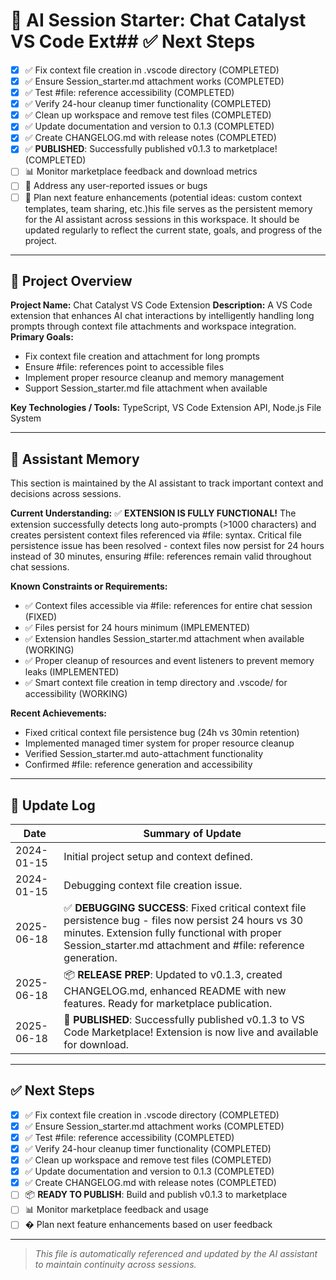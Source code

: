 # 🧠 AI Session Starter: Chat Catalyst VS Code Ext## ✅ Next Steps
- [x] ✅ Fix context file creation in .vscode directory (COMPLETED)
- [x] ✅ Ensure Session_starter.md attachment works (COMPLETED)
- [x] ✅ Test #file: reference accessibility (COMPLETED)
- [x] ✅ Verify 24-hour cleanup timer functionality (COMPLETED)
- [x] ✅ Clean up workspace and remove test files (COMPLETED)
- [x] ✅ Update documentation and version to 0.1.3 (COMPLETED)
- [x] ✅ Create CHANGELOG.md with release notes (COMPLETED)
- [x] ✅ **PUBLISHED**: Successfully published v0.1.3 to marketplace! (COMPLETED)
- [ ] 📊 Monitor marketplace feedback and download metrics
- [ ] 🐛 Address any user-reported issues or bugs
- [ ] 🚀 Plan next feature enhancements (potential ideas: custom context templates, team sharing, etc.)his file serves as the persistent memory for the AI assistant across sessions in this workspace. It should be updated regularly to reflect the current state, goals, and progress of the project.

---

## 📘 Project Overview
**Project Name:** Chat Catalyst VS Code Extension
**Description:** A VS Code extension that enhances AI chat interactions by intelligently handling long prompts through context file attachments and workspace integration.
**Primary Goals:**
- Fix context file creation and attachment for long prompts
- Ensure #file: references point to accessible files
- Implement proper resource cleanup and memory management
- Support Session_starter.md file attachment when available

**Key Technologies / Tools:** TypeScript, VS Code Extension API, Node.js File System

---

## 🧠 Assistant Memory
This section is maintained by the AI assistant to track important context and decisions across sessions.

**Current Understanding:** ✅ **EXTENSION IS FULLY FUNCTIONAL!** The extension successfully detects long auto-prompts (>1000 characters) and creates persistent context files referenced via #file: syntax. Critical file persistence issue has been resolved - context files now persist for 24 hours instead of 30 minutes, ensuring #file: references remain valid throughout chat sessions.

**Known Constraints or Requirements:**
- ✅ Context files accessible via #file: references for entire chat session (FIXED)
- ✅ Files persist for 24 hours minimum (IMPLEMENTED)
- ✅ Extension handles Session_starter.md attachment when available (WORKING)
- ✅ Proper cleanup of resources and event listeners to prevent memory leaks (IMPLEMENTED)
- ✅ Smart context file creation in temp directory and .vscode/ for accessibility (WORKING)

**Recent Achievements:**
- Fixed critical context file persistence bug (24h vs 30min retention)
- Implemented managed timer system for proper resource cleanup
- Verified Session_starter.md auto-attachment functionality
- Confirmed #file: reference generation and accessibility

---

## 🔄 Update Log
| Date       | Summary of Update                          |
|------------|---------------------------------------------|
| 2024-01-15 | Initial project setup and context defined.  |
| 2024-01-15 | Debugging context file creation issue.     |
| 2025-06-18 | ✅ **DEBUGGING SUCCESS**: Fixed critical context file persistence bug - files now persist 24 hours vs 30 minutes. Extension fully functional with proper Session_starter.md attachment and #file: reference generation. |
| 2025-06-18 | 📦 **RELEASE PREP**: Updated to v0.1.3, created CHANGELOG.md, enhanced README with new features. Ready for marketplace publication. |
| 2025-06-18 | 🚀 **PUBLISHED**: Successfully published v0.1.3 to VS Code Marketplace! Extension is now live and available for download. |

---

## ✅ Next Steps
- [x] ✅ Fix context file creation in .vscode directory (COMPLETED)
- [x] ✅ Ensure Session_starter.md attachment works (COMPLETED)
- [x] ✅ Test #file: reference accessibility (COMPLETED)
- [x] ✅ Verify 24-hour cleanup timer functionality (COMPLETED)
- [x] ✅ Clean up workspace and remove test files (COMPLETED)
- [x] ✅ Update documentation and version to 0.1.3 (COMPLETED)
- [x] ✅ Create CHANGELOG.md with release notes (COMPLETED)
- [ ] 📦 **READY TO PUBLISH**: Build and publish v0.1.3 to marketplace
- [ ] 📊 Monitor marketplace feedback and usage
- [ ] � Plan next feature enhancements based on user feedback

---

> _This file is automatically referenced and updated by the AI assistant to maintain continuity across sessions._